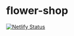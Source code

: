 # flower-shop

[![Netlify Status](https://api.netlify.com/api/v1/badges/f302b399-42a4-4d89-8f1d-62e2e90d3a47/deploy-status)](https://app.netlify.com/sites/cvecara-bonsai/deploys)
